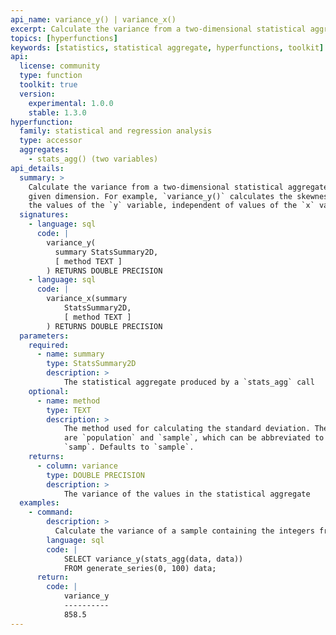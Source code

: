 ```yaml
---
api_name: variance_y() | variance_x()
excerpt: Calculate the variance from a two-dimensional statistical aggregate for the dimension specified
topics: [hyperfunctions]
keywords: [statistics, statistical aggregate, hyperfunctions, toolkit]
api:
  license: community
  type: function
  toolkit: true
  version:
    experimental: 1.0.0
    stable: 1.3.0
hyperfunction:
  family: statistical and regression analysis
  type: accessor
  aggregates:
    - stats_agg() (two variables)
api_details:
  summary: >
    Calculate the variance from a two-dimensional statistical aggregate for the
    given dimension. For example, `variance_y()` calculates the skewness for all
    the values of the `y` variable, independent of values of the `x` variable.
  signatures:
    - language: sql
      code: |
        variance_y(
          summary StatsSummary2D,
          [ method TEXT ]
        ) RETURNS DOUBLE PRECISION
    - language: sql
      code: |
        variance_x(summary
            StatsSummary2D,
            [ method TEXT ]
        ) RETURNS DOUBLE PRECISION
  parameters:
    required:
      - name: summary
        type: StatsSummary2D
        description: >
            The statistical aggregate produced by a `stats_agg` call
    optional:
      - name: method
        type: TEXT
        description: >
            The method used for calculating the standard deviation. The two options
            are `population` and `sample`, which can be abbreviated to `pop` or
            `samp`. Defaults to `sample`.
    returns:
      - column: variance
        type: DOUBLE PRECISION
        description: >
            The variance of the values in the statistical aggregate
  examples:
    - command:
        description: >
          Calculate the variance of a sample containing the integers from 0 to 100.
        language: sql
        code: |
            SELECT variance_y(stats_agg(data, data))
            FROM generate_series(0, 100) data;
      return:
        code: |
            variance_y
            ----------
            858.5
---
```


